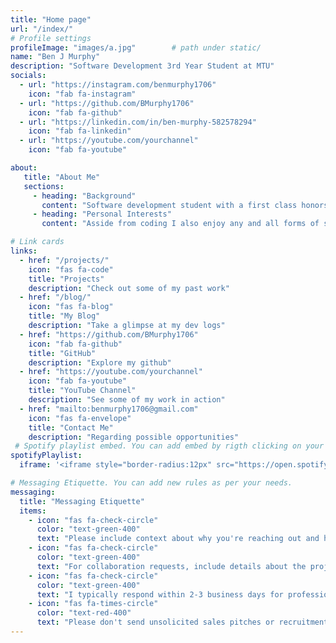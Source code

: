 ```yaml
---
title: "Home page"
url: "/index/"
# Profile settings
profileImage: "images/a.jpg"        # path under static/
name: "Ben J Murphy"
description: "Software Development 3rd Year Student at MTU"
socials:
  - url: "https://instagram.com/benmurphy1706"
    icon: "fab fa-instagram"
  - url: "https://github.com/BMurphy1706"
    icon: "fab fa-github"
  - url: "https://linkedin.com/in/ben-murphy-582578294"
    icon: "fab fa-linkedin"
  - url: "https://youtube.com/yourchannel"
    icon: "fab fa-youtube"

about:
   title: "About Me"
   sections:
     - heading: "Background"
       content: "Software development student with a first class honors average. My strengths are my technical, communication and logistical skills and I look forward to putting them to use cutting my teeth on a work placement role."
     - heading: "Personal Interests"
       content: "Asside from coding I also enjoy any and all forms of storytelling (books, movies, games), dabbling in game design be it tabletop or video games and a wide variety of sports. "

# Link cards
links:
  - href: "/projects/"
    icon: "fas fa-code"
    title: "Projects"
    description: "Check out some of my past work"
  - href: "/blog/"
    icon: "fas fa-blog"
    title: "My Blog"
    description: "Take a glimpse at my dev logs"
  - href: "https://github.com/BMurphy1706"
    icon: "fab fa-github"
    title: "GitHub"
    description: "Explore my github"
  - href: "https://youtube.com/yourchannel"
    icon: "fab fa-youtube"
    title: "YouTube Channel"    
    description: "See some of my work in action" 
  - href: "mailto:benmurphy1706@gmail.com"
    icon: "fas fa-envelope"
    title: "Contact Me"
    description: "Regarding possible opportunities"
 # Spotify playlist embed. You can add embed by rigth clicking on your spotify playlist -> Share -> Copy embed. After copying the embed, replace it with the iframe below.
spotifyPlaylist:
  iframe: '<iframe style="border-radius:12px" src="https://open.spotify.com/embed/playlist/2Geyk76PwzjEl02KNzB81k?utm_source=generator&theme=0" width="100%" height="152" frameborder="0" allow="autoplay; clipboard-write; encrypted-media; fullscreen; picture-in-picture" loading="lazy"></iframe>'

# Messaging Etiquette. You can add new rules as per your needs.
messaging:
  title: "Messaging Etiquette"
  items:
    - icon: "fas fa-check-circle"
      color: "text-green-400"
      text: "Please include context about why you're reaching out and how I can help."
    - icon: "fas fa-check-circle"
      color: "text-green-400"
      text: "For collaboration requests, include details about the project scope and timeline."
    - icon: "fas fa-check-circle"
      color: "text-green-400"
      text: "I typically respond within 2-3 business days for professional inquiries."
    - icon: "fas fa-times-circle"
      color: "text-red-400"
      text: "Please don't send unsolicited sales pitches or recruitment messages."
---
```


